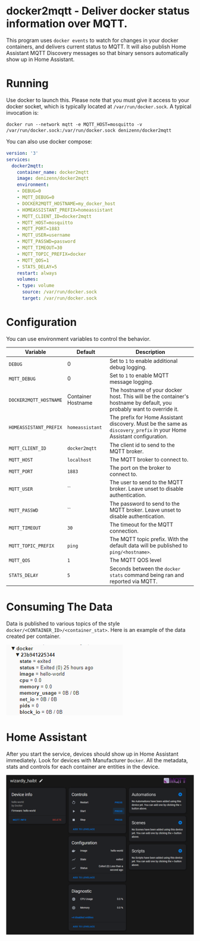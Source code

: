 # docker2mqtt - Deliver docker status information over MQTT.

This program uses `docker events` to watch for changes in your docker containers, and delivers current status to MQTT. It will also publish Home Assistant MQTT Discovery messages so that binary sensors automatically show up in Home Assistant.

# Running

Use docker to launch this. Please note that you must give it access to your docker socket, which is typically located at `/var/run/docker.sock`. A typical invocation is:

    docker run --network mqtt -e MQTT_HOST=mosquitto -v /var/run/docker.sock:/var/run/docker.sock denizenn/docker2mqtt

You can also use docker compose:
```yaml
version: '3'
services:
  docker2mqtt:
    container_name: docker2mqtt
    image: denizenn/docker2mqtt
    environment:
    - DEBUG=0
    - MQTT_DEBUG=0
    - DOCKER2MQTT_HOSTNAME=my_docker_host
    - HOMEASSISTANT_PREFIX=homeassistant
    - MQTT_CLIENT_ID=docker2mqtt
    - MQTT_HOST=mosquitto
    - MQTT_PORT=1883
    - MQTT_USER=username
    - MQTT_PASSWD=password
    - MQTT_TIMEOUT=30
    - MQTT_TOPIC_PREFIX=docker
    - MQTT_QOS=1
    - STATS_DELAY=5
    restart: always
    volumes:
    - type: volume
      source: /var/run/docker.sock
      target: /var/run/docker.sock
```

# Configuration

You can use environment variables to control the behavior.

| Variable                  | Default            | Description                                                                                                           |
|---------------------------|--------------------|-----------------------------------------------------------------------------------------------------------------------|
| `DEBUG`                   | 0                  | Set to `1` to enable additional debug logging.                                                                        |
| `MQTT_DEBUG`              | 0                  | Set to `1` to enable MQTT message logging.                                                                            |
| `DOCKER2MQTT_HOSTNAME`    | Container Hostname | The hostname of your docker host. This will be the container's hostname by default, you probably want to override it. |
| `HOMEASSISTANT_PREFIX`    | `homeassistant`    | The prefix for Home Assistant discovery. Must be the same as `discovery_prefix` in your Home Assistant configuration. |
| `MQTT_CLIENT_ID`          | `docker2mqtt`      | The client id to send to the MQTT broker.                                                                             |
| `MQTT_HOST`               | `localhost`        | The MQTT broker to connect to.                                                                                        |
| `MQTT_PORT`               | `1883`             | The port on the broker to connect to.                                                                                 |
| `MQTT_USER`               | ``                 | The user to send to the MQTT broker. Leave unset to disable authentication.                                           |
| `MQTT_PASSWD`             | ``                 | The password to send to the MQTT broker. Leave unset to disable authentication.                                       |
| `MQTT_TIMEOUT`            | `30`               | The timeout for the MQTT connection.                                                                                  |
| `MQTT_TOPIC_PREFIX`       | `ping`             | The MQTT topic prefix. With the default data will be published to `ping/<hostname>`.                                  |
| `MQTT_QOS`                | `1`                | The MQTT QOS level                                                                                                    |
| `STATS_DELAY`             | `5`                | Seconds between the `docker stats` command being ran and reported via MQTT.                                           |
 

# Consuming The Data

Data is published to various topics of the style `docker/<CONTAINER_ID>/<container_stat>`. Here is an example of the data created per container.

![Screenshot showing example mqtt topics](art/mqtt_topics.png)

# Home Assistant

After you start the service, devices should show up in Home Assistant immediately. Look for devices with Manufacturer `Docker`.
All the metadata, stats and controls for each container are entities in the device.

![Screenshot of Home Assistant sensor showing status and attributes.](art/ha_screenshot.png)
